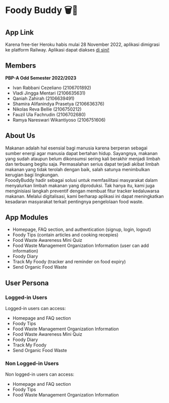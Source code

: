 # Foody Buddy 🗑️🚮

## App Link
Karena free-tier Heroku habis mulai 28 November 2022, aplikasi dimigrasi ke platform Railway. Aplikasi dapat diakses [di sini!](https://fooodybuddy.up.railway.app/)

## Members
__PBP-A Odd Semester 2022/2023__<br/>
* Ivan Rabbani Cezeliano (2106701892)<br/>
* Vladi Jingga Mentari (2106635631)<br/>
* Qaniah Zahirah (2106639491)<br/>
* Shamira Alifanindya Prasetya (2106636376)<br/>
* Nikolas Reva Bellie (2106750212)<br/>
* Fauzil Ula Fachrudin (2106702680)<br/>
* Ramya Nareswari Wikantiyoso (2106751606)<br/>

## About Us
Makanan adalah hal esensial bagi manusia karena berperan sebagai sumber energi agar manusia dapat bertahan hidup. Sayangnya, makanan yang sudah ataupun belum dikonsumsi sering kali berakhir menjadi limbah dan terbuang begitu saja. Permasalahan serius dapat terjadi akibat limbah makanan yang tidak terolah dengan baik, salah satunya menimbulkan kerugian bagi lingkungan.<br/>
FooodyBuddy hadir sebagai solusi untuk memfasilitasi masyarakat dalam menyalurkan limbah makanan yang diproduksi. Tak hanya itu, kami juga menginisiasi langkah preventif dengan membuat fitur tracker kedaluwarsa makanan. Melalui digitalisasi, kami berharap aplikasi ini dapat meningkatkan kesadaran masyarakat terkait pentingnya pengelolaan food waste.<br/>

## App Modules
* Homepage, FAQ section, and authentication (signup, login, logout)
* Foody Tips (contain articles and cooking recepies)
* Food Waste Awareness Mini Quiz
* Food Waste Management Organization Information (user can add information)
* Foody Diary
* Track My Foody (tracker and reminder on food expiry)
* Send Organic Food Waste

## User Persona
### Logged-in Users
Logged-in users can access:
* Homepage and FAQ section
* Foody Tips
* Food Waste Management Organization Information
* Food Waste Awareness Mini Quiz
* Foody Diary
* Track My Foody
* Send Organic Food Waste

### Non Logged-in Users
Non logged-in users can access:
* Homepage and FAQ section
* Foody Tips
* Food Waste Management Organization Information
